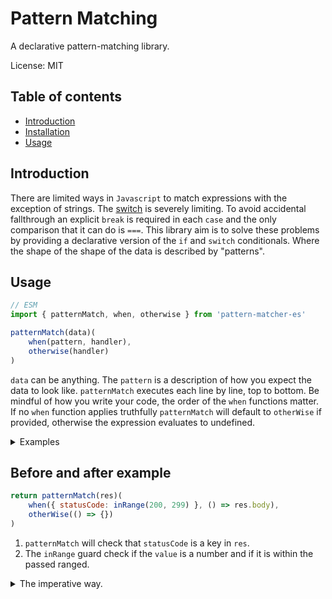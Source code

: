 # Pattern Matching
A declarative pattern-matching library.

License: MIT

## Table of contents
  - [Introduction](#introduction)
  - [Installation](#installation)
  - [Usage](#usage)

## Introduction
There are limited ways in `Javascript` to match expressions with the exception of strings. The [switch](https://developer.mozilla.org/en-US/docs/Web/JavaScript/Reference/Statements/switch "An expression whose result is matched against each case clause.") is severely limiting. To avoid accidental fallthrough an explicit `break` is required in each `case` and the only comparison that it can do is `===`. This library aim is to solve these problems by providing a declarative version of the `if` and `switch` conditionals. Where the shape of the shape of the data is described by "patterns".

## Usage
````js
// ESM
import { patternMatch, when, otherwise } from 'pattern-matcher-es'

patternMatch(data)(
    when(pattern, handler),
    otherwise(handler)
)
````
`data` can be anything. The `pattern` is a description of how you expect the data to look like. `patternMatch` executes each line by line, top to bottom. Be mindful of how you write your code, the order of the `when` functions matter. If no `when` function applies truthfully `patternMatch` will default to `otherWise` if provided, otherwise the expression evaluates to undefined.
<details>
<summary>Examples</summary>

````js
    const example = 'This is a string'
    const res = patternMatch(example)(
        when(isString, () => 'First case'),
        when(isNumber, () => 'Second case'),
        otherWise(() => 'Third case')
    )
    console.log(res) // Will print out 'First case'
````

````js
    const example = 5
    const res = patternMatch(example)(
        when(inRange(1, 1000), () => 'First case'),
        when(inRange(1, 10), () => 'Second case'),
        when(inRange(1, 5), () => 'Third case'),
        otherWise(() => 'Fourth case')
    )
    console.log(res) // Will print 'First case' since order matter.
````
An example with an advanced object structure and arrays.
````js
    const example = {
        index: 5,
        ob : {
            sampleArray: ['123', '213','32132']
        }
    }
    const validator = {
        index: is(5),
        ob: {
            sampleArray: allOf(isString)
        } 
    }
    const res = patternMatch(example)(
        when(validator, () => 'First case'),
        otherWise(() => 'Second case')
    )
    console.log(res) // Will print 'First case'
````
</details>

## Before and after example
````js
return patternMatch(res)(
    when({ statusCode: inRange(200, 299) }, () => res.body),
    otherWise(() => {})
)
````
1. `patternMatch` will check that `statusCode` is a key in `res`.
2. The `inRange` guard check if the `value` is a number and if it is within the passed ranged.
<details>
<summary>The imperative way.</summary>

````js
    if (typeof res?.statusCode === number && res.statusCode >= 200 && res.statusCode < 300) {
        return res.body
    } else {
        return {}
    }
````
</details>
